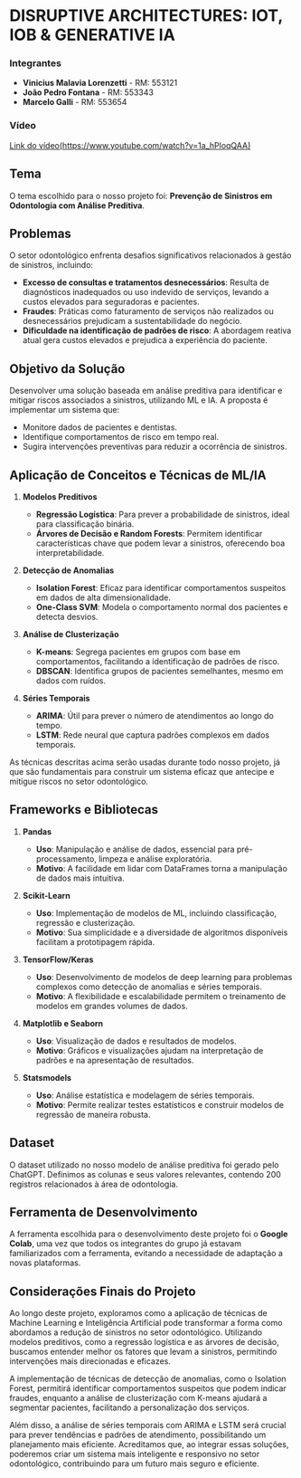 # DISRUPTIVE ARCHITECTURES: IOT, IOB & GENERATIVE IA

### Integrantes
- **Vinicius Malavia Lorenzetti** - RM: 553121
- **João Pedro Fontana** - RM: 553343
- **Marcelo Galli** - RM: 553654

### Vídeo
[Link do vídeo(https://www.youtube.com/watch?v=1a_hPloqQAA)](#)

## Tema
O tema escolhido para o nosso projeto foi: **Prevenção de Sinistros em Odontologia com Análise Preditiva**.

## Problemas
O setor odontológico enfrenta desafios significativos relacionados à gestão de sinistros, incluindo:
- **Excesso de consultas e tratamentos desnecessários**: Resulta de diagnósticos inadequados ou uso indevido de serviços, levando a custos elevados para seguradoras e pacientes.
- **Fraudes**: Práticas como faturamento de serviços não realizados ou desnecessários prejudicam a sustentabilidade do negócio.
- **Dificuldade na identificação de padrões de risco**: A abordagem reativa atual gera custos elevados e prejudica a experiência do paciente.

## Objetivo da Solução
Desenvolver uma solução baseada em análise preditiva para identificar e mitigar riscos associados a sinistros, utilizando ML e IA. A proposta é implementar um sistema que:
- Monitore dados de pacientes e dentistas.
- Identifique comportamentos de risco em tempo real.
- Sugira intervenções preventivas para reduzir a ocorrência de sinistros.

## Aplicação de Conceitos e Técnicas de ML/IA

1. **Modelos Preditivos**
   - **Regressão Logística**: Para prever a probabilidade de sinistros, ideal para classificação binária.
   - **Árvores de Decisão e Random Forests**: Permitem identificar características chave que podem levar a sinistros, oferecendo boa interpretabilidade.

2. **Detecção de Anomalias**
   - **Isolation Forest**: Eficaz para identificar comportamentos suspeitos em dados de alta dimensionalidade.
   - **One-Class SVM**: Modela o comportamento normal dos pacientes e detecta desvios.

3. **Análise de Clusterização**
   - **K-means**: Segrega pacientes em grupos com base em comportamentos, facilitando a identificação de padrões de risco.
   - **DBSCAN**: Identifica grupos de pacientes semelhantes, mesmo em dados com ruídos.

4. **Séries Temporais**
   - **ARIMA**: Útil para prever o número de atendimentos ao longo do tempo.
   - **LSTM**: Rede neural que captura padrões complexos em dados temporais.

As técnicas descritas acima serão usadas durante todo nosso projeto, já que são fundamentais para construir um sistema eficaz que antecipe e mitigue riscos no setor odontológico.

## Frameworks e Bibliotecas

1. **Pandas**
   - **Uso**: Manipulação e análise de dados, essencial para pré-processamento, limpeza e análise exploratória.
   - **Motivo**: A facilidade em lidar com DataFrames torna a manipulação de dados mais intuitiva.

2. **Scikit-Learn**
   - **Uso**: Implementação de modelos de ML, incluindo classificação, regressão e clusterização.
   - **Motivo**: Sua simplicidade e a diversidade de algoritmos disponíveis facilitam a prototipagem rápida.

3. **TensorFlow/Keras**
   - **Uso**: Desenvolvimento de modelos de deep learning para problemas complexos como detecção de anomalias e séries temporais.
   - **Motivo**: A flexibilidade e escalabilidade permitem o treinamento de modelos em grandes volumes de dados.

4. **Matplotlib e Seaborn**
   - **Uso**: Visualização de dados e resultados de modelos.
   - **Motivo**: Gráficos e visualizações ajudam na interpretação de padrões e na apresentação de resultados.

5. **Statsmodels**
   - **Uso**: Análise estatística e modelagem de séries temporais.
   - **Motivo**: Permite realizar testes estatísticos e construir modelos de regressão de maneira robusta.

## Dataset
O dataset utilizado no nosso modelo de análise preditiva foi gerado pelo ChatGPT. Definimos as colunas e seus valores relevantes, contendo 200 registros relacionados à área de odontologia.

## Ferramenta de Desenvolvimento
A ferramenta escolhida para o desenvolvimento deste projeto foi o **Google Colab**, uma vez que todos os integrantes do grupo já estavam familiarizados com a ferramenta, evitando a necessidade de adaptação a novas plataformas.

## Considerações Finais do Projeto
Ao longo deste projeto, exploramos como a aplicação de técnicas de Machine Learning e Inteligência Artificial pode transformar a forma como abordamos a redução de sinistros no setor odontológico. Utilizando modelos preditivos, como a regressão logística e as árvores de decisão, buscamos entender melhor os fatores que levam a sinistros, permitindo intervenções mais direcionadas e eficazes.

A implementação de técnicas de detecção de anomalias, como o Isolation Forest, permitirá identificar comportamentos suspeitos que podem indicar fraudes, enquanto a análise de clusterização com K-means ajudará a segmentar pacientes, facilitando a personalização dos serviços.

Além disso, a análise de séries temporais com ARIMA e LSTM será crucial para prever tendências e padrões de atendimento, possibilitando um planejamento mais eficiente. Acreditamos que, ao integrar essas soluções, poderemos criar um sistema mais inteligente e responsivo no setor odontológico, contribuindo para um futuro mais seguro e eficiente.

